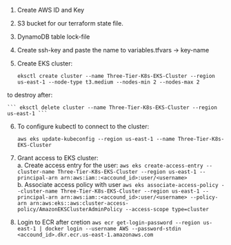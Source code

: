 1. Create AWS ID and Key 
2. S3 bucket for our terraform state file.
3. DynamoDB table lock-file
4. Create ssh-key and paste the name to variables.tfvars -> key-name
5. Create EKS cluster:

    ``` eksctl create cluster --name Three-Tier-K8s-EKS-Cluster --region us-east-1 --node-type t3.medium --nodes-min 2 --nodes-max 2 ```

to destroy after:

    ``` eksctl delete cluster --name Three-Tier-K8s-EKS-Cluster --region us-east-1 ```

6. To configure kubectl to connect to the cluster:

    ``` aws eks update-kubeconfig --region us-east-1 --name Three-Tier-K8s-EKS-Cluster ```
7. Grant access to EKS cluster:<br>
    a. Create access entry for the user: 
    ``` aws eks create-access-entry --cluster-name Three-Tier-K8s-EKS-Cluster --region us-east-1 --principal-arn arn:aws:iam::<accound_id>:user/<username> ``` 
    <br> b. Associate access policy with user 
    ``` aws eks associate-access-policy --cluster-name Three-Tier-K8s-EKS-Cluster --region us-east-1 --principal-arn arn:aws:iam::<accound_id>:user/<username> --policy-arn arn:aws:eks::aws:cluster-access-policy/AmazonEKSClusterAdminPolicy --access-scope type=cluster ```
8. Login to ECR after cretion 
```aws ecr get-login-password --region us-east-1 | docker login --username AWS --password-stdin <accound_id>.dkr.ecr.us-east-1.amazonaws.com```
